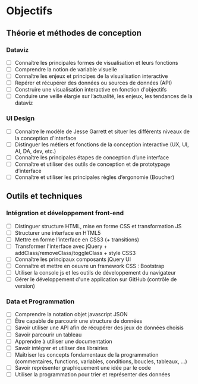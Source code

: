 # Objectifs

## Théorie et méthodes de conception

### Dataviz
- [ ] Connaître les principales formes de visualisation et leurs fonctions
- [ ] Comprendre la notion de variable visuelle
- [ ] Connaître les enjeux et principes de la visualisation interactive
- [ ] Repérer et récupérer des données ou sources de données (API)
- [ ] Construire une visualisation interactive en fonction d'objectifs
- [ ] Conduire une veille élargie sur l’actualité, les enjeux, les tendances de la dataviz

### UI Design
- [ ] Connaitre le modèle de Jesse Garrett et situer les différents niveaux de la conception d'interface
- [ ] Distinguer les métiers et fonctions de la conception interactive (UX, UI, AI, DA, dev, etc.)
- [ ] Connaître les principales étapes de conception d’une interface
- [ ] Connaître et utiliser des outils de conception et de prototypage d’interface
- [ ] Connaître et utiliser les principales règles d’ergonomie (Boucher)

## Outils et techniques

### Intégration et développement front-end
- [ ] Distinguer structure HTML, mise en forme CSS et transformation JS
- [ ] Structurer une interface en HTML5
- [ ] Mettre en forme l’interface en CSS3 (+ transitions)
- [ ] Transformer l'interface avec jQuery + addClass/removeClass/toggleClass + style CSS3
- [ ] Connaître les principaux composants jQuery UI
- [ ] Connaître et mettre en oeuvre un framework CSS : Bootstrap
- [ ] Utiliser la console js et les outils de développement du navigateur
- [ ] Gérer le développement d'une application sur GitHub (contrôle de version)

### Data et Programmation
- [ ] Comprendre la notation objet javascript JSON
- [ ] Être capable de parcourir une structure de données
- [ ] Savoir utiliser une API afin de récupérer des jeux de données choisis
- [ ] Savoir parcourir un tableau
- [ ] Apprendre à utiliser une documentation
- [ ] Savoir intégrer et utiliser des librairies
- [ ] Maîtriser les concepts fondamentaux de la programmation (commentaires, functions, variables, conditions, boucles, tableaux, ...)
- [ ] Savoir représenter graphiquement une idée par le code
- [ ] Utiliser la programmation pour trier et représenter des données
